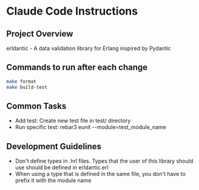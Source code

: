 # Claude Code Instructions

## Project Overview
erldantic - A data validation library for Erlang inspired by Pydantic

## Commands to run after each change
```bash
make format
make build-test
```

## Common Tasks
  - Add test: Create new test file in test/ directory
  - Run specific test: rebar3 eunit --module=test_module_name

## Development Guidelines
  - Don't define types in .hrl files. Types that the user of this library should use should be defined in erldantic.erl
  - When using a type that is defined in the same file, you don't have to prefix it with the module name